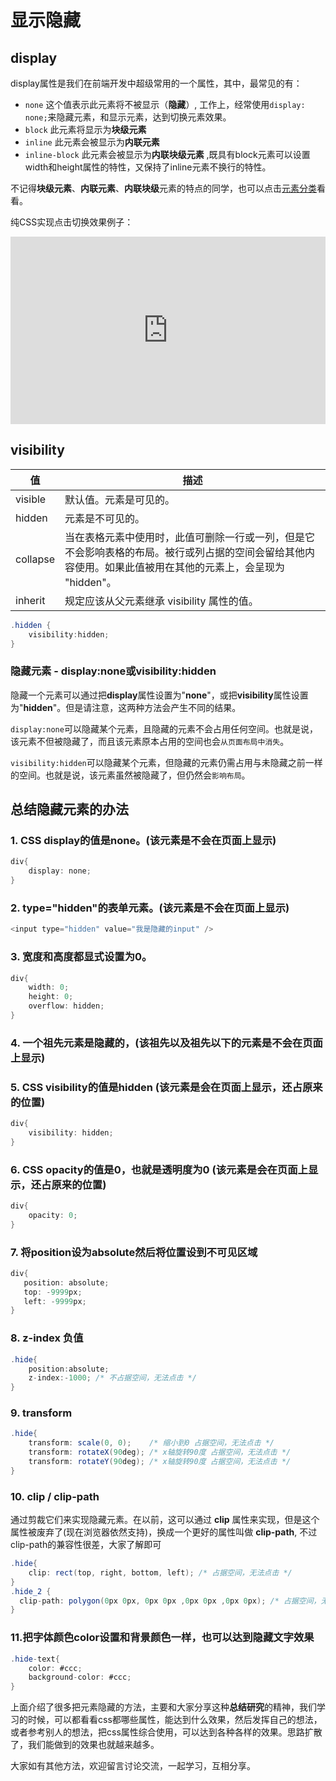 # 显示隐藏

## display

display属性是我们在前端开发中超级常用的一个属性，其中，最常见的有：

- `none`  这个值表示此元素将不被显示（**隐藏**）, 工作上，经常使用`display: none;`来隐藏元素，和显示元素，达到切换元素效果。
- `block`  此元素将显示为**块级元素**
- `inline` 此元素会被显示为**内联元素**
- `inline-block` 此元素会被显示为**内联块级元素** ,既具有block元素可以设置width和height属性的特性，又保持了inline元素不换行的特性。

不记得**块级元素**、**内联元素**、**内联块级**元素的特点的同学，也可以点击[元素分类](../html/12-元素分类.html)看看。

纯CSS实现点击切换效果例子：

<iframe height="300" style="width: 100%;" scrolling="no" title="Untitled" src="https://codepen.io/347830076/embed/wvreoza?default-tab=html%2Cresult&theme-id=dark" frameborder="no" loading="lazy" allowtransparency="true" allowfullscreen="true">
  See the Pen <a href="https://codepen.io/347830076/pen/wvreoza">
  Untitled</a> by cylyiou (<a href="https://codepen.io/347830076">@347830076</a>)
  on <a href="https://codepen.io">CodePen</a>.
</iframe>


## visibility

|值 |	描述|
| ---- | ---- |
|visible| 	默认值。元素是可见的。|
|hidden |	元素是不可见的。|
|collapse |	当在表格元素中使用时，此值可删除一行或一列，但是它不会影响表格的布局。被行或列占据的空间会留给其他内容使用。如果此值被用在其他的元素上，会呈现为 "hidden"。|
|inherit |	规定应该从父元素继承 visibility 属性的值。|

```cs
.hidden {
    visibility:hidden;
}
```

### 隐藏元素 - display:none或visibility:hidden

隐藏一个元素可以通过把**display**属性设置为"**none**"，或把**visibility**属性设置为"**hidden**"。但是请注意，这两种方法会产生不同的结果。

`display:none`可以隐藏某个元素，且隐藏的元素不会占用任何空间。也就是说，该元素不但被隐藏了，而且该元素原本占用的空间也会`从页面布局中消失`。

`visibility:hidden`可以隐藏某个元素，但隐藏的元素仍需占用与未隐藏之前一样的空间。也就是说，该元素虽然被隐藏了，但仍然会`影响布局`。

## 总结隐藏元素的办法

### 1. CSS display的值是none。**(该元素是不会在页面上显示)**
```cs
div{
    display: none;
}
```
### 2. type="hidden"的表单元素。**(该元素是不会在页面上显示)**

```cs
<input type="hidden" value="我是隐藏的input" />
```

### 3. 宽度和高度都显式设置为0。
```cs
div{
    width: 0;
    height: 0;
    overflow: hidden;
}
```
### 4. 一个祖先元素是隐藏的，**(该祖先以及祖先以下的元素是不会在页面上显示)**

### 5. CSS visibility的值是hidden **(该元素是会在页面上显示，还占原来的位置)**

```cs
div{
    visibility: hidden;
}
```
### 6. CSS opacity的值是0，也就是透明度为0 **(该元素是会在页面上显示，还占原来的位置)**
```cs
div{
    opacity: 0;
}
```

### 7. 将position设为absolute然后将位置设到不可见区域 

```cs
div{
   position: absolute;
   top: -9999px;
   left: -9999px;
}
```

### 8. z-index 负值

```cs
.hide{
    position:absolute;
    z-index:-1000; /* 不占据空间，无法点击 */
}
```

### 9. transform 

```cs
.hide{
    transform: scale(0, 0);    /* 缩小到0 占据空间，无法点击 */
    transform: rotateX(90deg); /* x轴旋转90度 占据空间，无法点击 */
    transform: rotateY(90deg); /* x轴旋转90度 占据空间，无法点击 */
}
```

### 10. clip / clip-path 

通过剪裁它们来实现隐藏元素。在以前，这可以通过 **clip** 属性来实现，但是这个属性被废弃了(现在浏览器依然支持)，换成一个更好的属性叫做 **clip-path**, 不过clip-path的兼容性很差，大家了解即可

```cs
.hide{
    clip: rect(top, right, bottom, left); /* 占据空间，无法点击 */
}
.hide_2 {
  clip-path: polygon(0px 0px, 0px 0px ,0px 0px ,0px 0px); /* 占据空间，无法点击 */
}
```

### 11.把字体颜色color设置和背景颜色一样，也可以达到隐藏文字效果

```cs
.hide-text{
    color: #ccc;
    background-color: #ccc;
}
```

上面介绍了很多把元素隐藏的方法，主要和大家分享这种**总结研究**的精神，我们学习的时候，可以都看看css都哪些属性，能达到什么效果，然后发挥自己的想法，或者参考别人的想法，把css属性综合使用，可以达到各种各样的效果。思路扩散了，我们能做到的效果也就越来越多。

大家如有其他方法，欢迎留言讨论交流，一起学习，互相分享。


